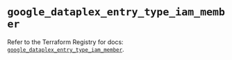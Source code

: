 # `google_dataplex_entry_type_iam_member`

Refer to the Terraform Registry for docs: [`google_dataplex_entry_type_iam_member`](https://registry.terraform.io/providers/hashicorp/google/6.42.0/docs/resources/dataplex_entry_type_iam_member).

